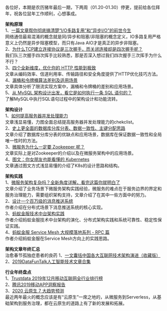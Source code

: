 各位好，本期是农历猪年最后一期，下两周（01.20-01.30）停更，提前给各位拜年，祝各位鼠年工作顺利，心想事成。

**架构原理**  
1、[一篇文章帮你彻底搞清楚“I/O多路复用”和“异步I/O”的前世今生](https://mp.weixin.qq.com/s/f5mvZ74k2Lt-oOGOrvoNuw)  
网络通信最易混淆的概念就是同/异步和阻塞/非阻塞的概念定义，IO多路复用严格意义上仍然是异步阻塞模型，而只有Java AIO才是真正的异步非阻塞。  
2、[为什么TCP建立连接协议是三次握手，而关闭连接却是四次握手呢？](https://mp.weixin.qq.com/s/3CxyKPyWrmPa9msPoS-FFQ)  
我们队三次握手四次挥手比较熟悉，那是否深入想过我们四次握手三次挥手为什么不行？  
3、[四个全新维度，优化你的 HTTP 性能到极致](https://mp.weixin.qq.com/s/PkGBkh8kutEYaWhkjIZhKw)  
文章从编码效率、信道利用率、传输路径和安全角度提供了HTTP优化技巧方法。  
4、[漏桶和令牌桶算法差别及适用场景](https://mp.weixin.qq.com/s/JfMcez8AhbU1vMykdN6_QA)  
文章具体分析了限流实现方案中，漏桶和令牌桶的差别和应用场景。  
5、[从 MySQL 架构设计出发，看它是如何执行一条 SQL 语句的？](https://mp.weixin.qq.com/s/l-YszCG2Ij-TBFk7JkXGuQ)  
了解MySQL中执行SQL语句过程中的架构设计和功能流转。  

**架构设计**  
1、[如何提高服务器并发处理能力](https://mp.weixin.qq.com/s/5etj19yqLdwhm-OwrkozJA)  
文章浅显易懂，力图全面总结提高服务器并发处理能力的chekclist。  
2、[史上更全面的数据库分库分表、数据一致性、主键分配思路](https://mp.weixin.qq.com/s/oTMwoJCyIjAf2jQQfioFUg)  
文章介绍了数据库分库分表的优缺点和应用场景，数据库在保证数据一致性和全局唯一性时的方法。  
3、[微服务为什么一定要 Zookeeper 呢？](https://mp.weixin.qq.com/s/TEGAOrc_to5NP6SNc1F_gQ)  
文章实际上是对Zookeeper的介绍以及在微服务架构中的应用场景。  
4、[图文：你女朋友也能看懂的 Kubernetes](https://mp.weixin.qq.com/s/3ViVrrYrscMyJxcA8LbuCA)  
文章通过图文方式浅显易懂的介绍了K8s的设计思路和结构。  

**架构实践**  
1、[微服务架构复杂吗？全新角度详解，看完这篇你就明白了](https://mp.weixin.qq.com/s/lDbGqbCgwbkOzyhzG97vgQ)  
文章介绍了业务场景下微服务架构实践经验，微服务的难点在于服务边界的界定和服务治理能力，需要组织架构支持，文章介绍了在其中一些方面中的努力。  
2、[设计一个百万级的消息推送系统](https://mp.weixin.qq.com/s/Xr5Me6H_TGhGFTYMeUZh9A)  
作者介绍在分布式场景下消息推送系统的核心实现。  
3、[蚂蚁金服技术中台架构实践](https://mp.weixin.qq.com/s/wL68P6PkWbREgX6u1ppCqw)  
作者介绍蚂蚁金服技术中台架构的演化、分布式架构实践和系统可靠性、稳定性保证实践。  
4、[蚂蚁金服 Service Mesh 大规模落地系列 - RPC 篇](https://mp.weixin.qq.com/s/twCiIdKvNxpPUhTBWwicwQ)  
作者介绍蚂蚁金服在Service Mesh方向上的实践思路。  

**架构文章年终汇总**  
治愈春节孤独症患者的良药
1、[一文囊括中国各大互联网技术架构演进（收藏版）](https://mp.weixin.qq.com/s/qFZ1Dy-0JmrffEJFoBSgkw)  
2、[2019DataFunTalk人工智能技术文章合集](https://mp.weixin.qq.com/s/QDNe3JAvG63-3pmiwx6nag)

**行业年终盘点**  
1、[Trustdata 2019年12月移动互联网全行业排行榜](https://mp.weixin.qq.com/s/9T065nz3u-0Yg0zqr0tXtQ)  
2、[腾讯2019移动APP洞察报告](https://mp.weixin.qq.com/s/E_9MY2l_52xhuapWa04-IQ)  
3、[2020 云原生 7 大趋势预测](https://mp.weixin.qq.com/s/XX22co73Rufq-BoSjb2slQ)  
最近两年最火的概念应该是有“云原生”一席之地的，从微服务到Serverless，从基础架构到服务治理，都在云原生的道路上有了新的发展和拓展。
